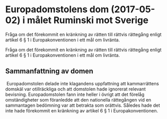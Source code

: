 # Europadomstolens dom (2017-05-02) i målet Ruminski mot Sverige

Fråga om det förekommit en kränkning av rätten till rättvis rättegång enligt artikel 6 § 1 i Europakonventionen i ett mål om livränta.

Fråga om det förekommit en kränkning av rätten till rättvis rättegång enligt artikel 6 § 1 i Europakonventionen i ett mål om livränta.

## Sammanfattning av domen

 Europadomstolen delade inte klagandens uppfattning att kammarrättens domskäl var otillräckliga och att domstolen hade ignorerat relevant bevisning. Europadomstolen fann inte heller i övrigt att det förelåg omständigheter som föranledde att den nationella rättegången vid en sammantagen bedömning var att betrakta som orättvis. Således hade det inte hade förekommit en kränkning av artikel 6 § 1 i Europakonventionen.
